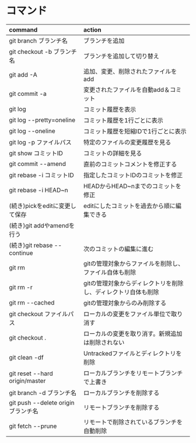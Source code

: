 # コマンド
| command                             | action                                                        |
|:------------------------------------|:--------------------------------------------------------------|
| git branch ブランチ名               | ブランチを追加                                                |
| git checkout -b ブランチ名          | ブランチを追加して切り替え                                    |
| git add -A                          | 追加、変更、削除されたファイルをadd                           |
| git commit -a                       | 変更されたファイルを自動add＆コミット                         |
| git log                             | コミット履歴を表示                                            |
| git log --pretty=oneline            | コミット履歴を1行ごとに表示                                   |
| git log --oneline                   | コミット履歴を短縮IDで1行ごとに表示                           |
| git log -p ファイルパス             | 特定のファイルの変更履歴を見る                                |
| git show コミットID                 | コミットの詳細を見る                                          |
| git commit --amend                  | 直前のコミットコメントを修正する                              |
| git rebase -i コミットID            | 指定したコミットIDのコミットを修正                            |
| git rebase -i HEAD~n                | HEADからHEAD~nまでのコミットを修正                            |
| (続き)pickをeditに変更して保存      | editにしたコミットを過去から順に編集できる                    |
| (続き)git addやamendを行う          |                                                               |
| (続き)git rebase --continue         | 次のコミットの編集に進む                                      |
| git rm                              | gitの管理対象からファイルを削除し、ファイル自体も削除         |
| git rm -r                           | gitの管理対象からディレクトリを削除し、ディレクトリ自体も削除 |
| git rm --cached                     | gitの管理対象からのみ削除する                                 |
| git checkout ファイルパス           | ローカルの変更をファイル単位で取り消す                        |
| git checkout .                      | ローカルの変更を取り消す。新規追加は削除されない              |
| git clean -df                       | Untrackedファイルとディレクトリを削除                         |
| git reset --hard origin/master      | ローカルブランチをリモートブランチで上書き                    |
| git branch -d ブランチ名            | ローカルブランチを削除する                                    |
| git push --delete origin ブランチ名 | リモートブランチを削除する                                    |
| git fetch --prune                   | リモートで削除されているブランチを自動削除                    |
